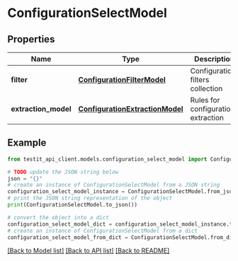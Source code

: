 # ConfigurationSelectModel


## Properties

Name | Type | Description | Notes
------------ | ------------- | ------------- | -------------
**filter** | [**ConfigurationFilterModel**](ConfigurationFilterModel.md) | Configuration filters collection | [optional] 
**extraction_model** | [**ConfigurationExtractionModel**](ConfigurationExtractionModel.md) | Rules for configurations extraction | [optional] 

## Example

```python
from testit_api_client.models.configuration_select_model import ConfigurationSelectModel

# TODO update the JSON string below
json = "{}"
# create an instance of ConfigurationSelectModel from a JSON string
configuration_select_model_instance = ConfigurationSelectModel.from_json(json)
# print the JSON string representation of the object
print(ConfigurationSelectModel.to_json())

# convert the object into a dict
configuration_select_model_dict = configuration_select_model_instance.to_dict()
# create an instance of ConfigurationSelectModel from a dict
configuration_select_model_from_dict = ConfigurationSelectModel.from_dict(configuration_select_model_dict)
```
[[Back to Model list]](../README.md#documentation-for-models) [[Back to API list]](../README.md#documentation-for-api-endpoints) [[Back to README]](../README.md)


